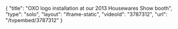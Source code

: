 {
    "title": "OXO logo installation at our 2013 Housewares Show booth",
    "type": "solo",
    "layout": "iframe-static",
    "videoId": "3787312",
    "url": "\/tvpembed\/3787312"
}